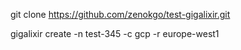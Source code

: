 

git clone https://github.com/zenokgo/test-gigalixir.git

gigalixir create -n test-345 -c gcp -r europe-west1
